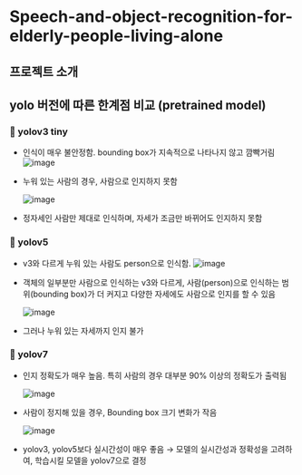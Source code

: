 # Speech-and-object-recognition-for-elderly-people-living-alone


## 프로젝트 소개


## yolo 버전에 따른 한계점 비교 (pretrained model)

### 📌 yolov3 tiny
- 인식이 매우 불안정함. bounding box가 지속적으로 나타나지 않고 깜빡거림
  ![image](https://github.com/MechanIT/Speech-and-object-recognition-for-elderly-people-living-alone/assets/161675231/d5425817-fbd0-4613-8a26-f994f2d2bcf6)



- 누워 있는 사람의 경우, 사람으로 인지하지 못함
  
  ![image](https://github.com/MechanIT/Speech-and-object-recognition-for-elderly-people-living-alone/assets/161675231/a916836d-6226-4f9a-9d6a-21c6afcd0092)



- 정자세인 사람만 제대로 인식하며, 자세가 조금만 바뀌어도 인지하지 못함


### 📌 yolov5
- v3와 다르게 누워 있는 사람도 person으로 인식함.
  ![image](https://github.com/MechanIT/Speech-and-object-recognition-for-elderly-people-living-alone/assets/161675231/9c982336-01f1-43bb-bb86-b8f10b3be2e5)



- 객체의 일부분만 사람으로 인식하는 v3와 다르게, 사람(person)으로 인식하는 범위(bounding box)가 더 커지고 다양한 자세에도 사람으로 인지를 할 수 있음

  ![image](https://github.com/MechanIT/Speech-and-object-recognition-for-elderly-people-living-alone/assets/161675231/37b5bc68-136f-4ab9-a3ea-0e15fdcbd273)



- 그러나 누워 있는 자세까지 인지 불가


  
### 📌 yolov7
- 인지 정확도가 매우 높음. 특히 사람의 경우 대부분 90% 이상의 정확도가 출력됨

  ![image](https://github.com/MechanIT/Speech-and-object-recognition-for-elderly-people-living-alone/assets/161675231/d9f2adcf-609b-443f-9be3-dca6db582119)


- 사람이 정지해 있을 경우,  Bounding box 크기 변화가 작음

  ![image](https://github.com/MechanIT/Speech-and-object-recognition-for-elderly-people-living-alone/assets/161675231/c5563ec0-f5fe-4716-821e-609f3247aa28)


- yolov3, yolov5보다 실시간성이 매우 좋음
	→ 모델의 실시간성과 정확성을 고려하여, 학습시킬 모델을 yolov7으로 결정
